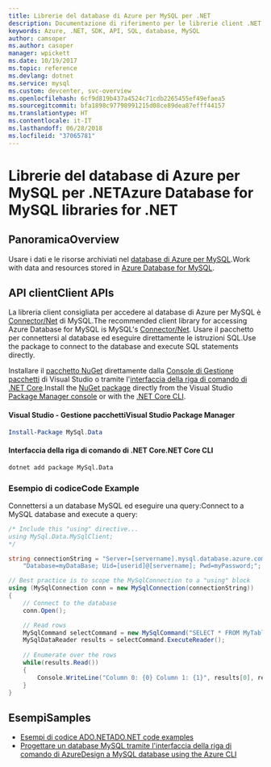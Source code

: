 ```yaml
---
title: Librerie del database di Azure per MySQL per .NET
description: Documentazione di riferimento per le librerie client .NET per il database di Azure per MySQL
keywords: Azure, .NET, SDK, API, SQL, database, MySQL
author: camsoper
ms.author: casoper
manager: wpickett
ms.date: 10/19/2017
ms.topic: reference
ms.devlang: dotnet
ms.service: mysql
ms.custom: devcenter, svc-overview
ms.openlocfilehash: 6cf9d819b437a4524c71cdb2265455ef49efaea5
ms.sourcegitcommit: bfa1898c97798991215d08ce89dea87efff44157
ms.translationtype: HT
ms.contentlocale: it-IT
ms.lasthandoff: 06/28/2018
ms.locfileid: "37065781"
---
```

# <a name="azure-database-for-mysql-libraries-for-net"></a><span data-ttu-id="ea007-104">Librerie del database di Azure per MySQL per .NET</span><span class="sxs-lookup"><span data-stu-id="ea007-104">Azure Database for MySQL libraries for .NET</span></span>

## <a name="overview"></a><span data-ttu-id="ea007-105">Panoramica</span><span class="sxs-lookup"><span data-stu-id="ea007-105">Overview</span></span>

<span data-ttu-id="ea007-106">Usare i dati e le risorse archiviati nel [database di Azure per MySQL](/azure/mysql/overview).</span><span class="sxs-lookup"><span data-stu-id="ea007-106">Work with data and resources stored in [Azure Database for MySQL](/azure/mysql/overview).</span></span>

## <a name="client-apis"></a><span data-ttu-id="ea007-107">API client</span><span class="sxs-lookup"><span data-stu-id="ea007-107">Client APIs</span></span>

<span data-ttu-id="ea007-108">La libreria client consigliata per accedere al database di Azure per MySQL è [Connector/Net](https://dev.mysql.com/doc/connector-net/en) di MySQL.</span><span class="sxs-lookup"><span data-stu-id="ea007-108">The recommended client library for accessing Azure Database for MySQL is MySQL's [Connector/Net](https://dev.mysql.com/doc/connector-net/en).</span></span> <span data-ttu-id="ea007-109">Usare il pacchetto per connettersi al database ed eseguire direttamente le istruzioni SQL.</span><span class="sxs-lookup"><span data-stu-id="ea007-109">Use the package to connect to the database and execute SQL statements directly.</span></span> 

<span data-ttu-id="ea007-110">Installare il [pacchetto NuGet](https://www.nuget.org/packages/MySql.Data) direttamente dalla [Console di Gestione pacchetti][PackageManager] di Visual Studio o tramite l'[interfaccia della riga di comando di .NET Core][DotNetCLI].</span><span class="sxs-lookup"><span data-stu-id="ea007-110">Install the [NuGet package](https://www.nuget.org/packages/MySql.Data) directly from the Visual Studio [Package Manager console][PackageManager] or with the [.NET Core CLI][DotNetCLI].</span></span>

#### <a name="visual-studio-package-manager"></a><span data-ttu-id="ea007-111">Visual Studio - Gestione pacchetti</span><span class="sxs-lookup"><span data-stu-id="ea007-111">Visual Studio Package Manager</span></span>

```powershell
Install-Package MySql.Data
```

#### <a name="net-core-cli"></a><span data-ttu-id="ea007-112">Interfaccia della riga di comando di .NET Core</span><span class="sxs-lookup"><span data-stu-id="ea007-112">.NET Core CLI</span></span>

```bash
dotnet add package MySql.Data
```

### <a name="code-example"></a><span data-ttu-id="ea007-113">Esempio di codice</span><span class="sxs-lookup"><span data-stu-id="ea007-113">Code Example</span></span>

<span data-ttu-id="ea007-114">Connettersi a un database MySQL ed eseguire una query:</span><span class="sxs-lookup"><span data-stu-id="ea007-114">Connect to a MySQL database and execute a query:</span></span>

```csharp
/* Include this "using" directive...
using MySql.Data.MySqlClient;
*/

string connectionString = "Server=[servername].mysql.database.azure.com; " +
    "Database=myDataBase; Uid=[userid]@[servername]; Pwd=myPassword;";

// Best practice is to scope the MySqlConnection to a "using" block
using (MySqlConnection conn = new MySqlConnection(connectionString))
{
    // Connect to the database
    conn.Open();

    // Read rows
    MySqlCommand selectCommand = new MySqlCommand("SELECT * FROM MyTable", conn);
    MySqlDataReader results = selectCommand.ExecuteReader();
    
    // Enumerate over the rows
    while(results.Read())
    {
        Console.WriteLine("Column 0: {0} Column 1: {1}", results[0], results[1]);
    }
}
```

## <a name="samples"></a><span data-ttu-id="ea007-115">Esempi</span><span class="sxs-lookup"><span data-stu-id="ea007-115">Samples</span></span>

- [<span data-ttu-id="ea007-116">Esempi di codice ADO.NET</span><span class="sxs-lookup"><span data-stu-id="ea007-116">ADO.NET code examples</span></span>](/dotnet/framework/data/adonet/ado-net-code-examples)
- [<span data-ttu-id="ea007-117">Progettare un database MySQL tramite l'interfaccia della riga di comando di Azure</span><span class="sxs-lookup"><span data-stu-id="ea007-117">Design a MySQL database using the Azure CLI</span></span>](https://docs.microsoft.com/azure/mysql/tutorial-design-database-using-cli) 

[PackageManager]: https://docs.microsoft.com/nuget/tools/package-manager-console
[DotNetCLI]: https://docs.microsoft.com/dotnet/core/tools/dotnet-add-package

